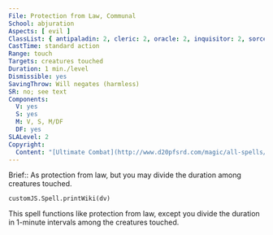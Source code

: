 ```yaml
---
File: Protection from Law, Communal
School: abjuration
Aspects: [ evil ]
ClassList: { antipaladin: 2, cleric: 2, oracle: 2, inquisitor: 2, sorcerer: 2, wizard: 2, summoner: 2, unchained summoner: 2 }
CastTime: standard action
Range: touch
Targets: creatures touched
Duration: 1 min./level
Dismissible: yes
SavingThrow: Will negates (harmless)
SR: no; see text
Components:
  V: yes
  S: yes
  M: V, S, M/DF
  DF: yes
SLALevel: 2
Copyright:
  Content: "[Ultimate Combat](http://www.d20pfsrd.com/magic/all-spells/p/protection-from-law#TOC-Protection-from-Law-Communal)"
---
```

Brief:: As protection from law, but you may divide the duration among creatures touched.

```dataviewjs
customJS.Spell.printWiki(dv)
```

This spell functions like protection from law, except you divide the duration in 1-minute intervals among the creatures touched.
